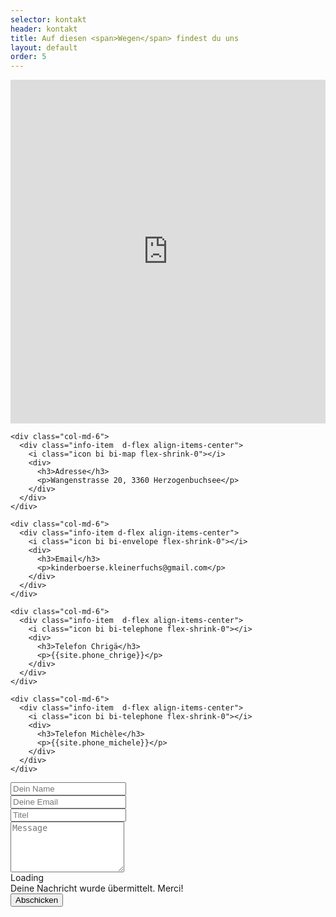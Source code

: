 ```yaml
---
selector: kontakt
header: kontakt
title: Auf diesen <span>Wegen</span> findest du uns
layout: default
order: 5
---
```


<div class="mb-3">
<iframe style="border:0; width: 100%; height: 550px;" 
        src="https://www.google.com/maps/embed?pb=!1m18!1m12!1m3!1d2711.400260367478!2d7.7052483!3d47.18917779999999!2m3!1f0!2f0!3f0!3m2!1i1024!2i768!4f13.1!3m3!1m2!1s0x478e2b6d5927f0af%3A0x98c84f9de5ea1b9c!2sKinderb%C3%B6rse%20Kleiner%20Fuchs!5e0!3m2!1sen!2sch!4v1660504657171!5m2!1sen!2sch" allowfullscreen="" loading="lazy" referrerpolicy="no-referrer-when-downgrade"></iframe>
</div>

  <div class="row gy-4">

    <div class="col-md-6">
      <div class="info-item  d-flex align-items-center">
        <i class="icon bi bi-map flex-shrink-0"></i>
        <div>
          <h3>Adresse</h3>
          <p>Wangenstrasse 20, 3360 Herzogenbuchsee</p>
        </div>
      </div>
    </div>

    <div class="col-md-6">
      <div class="info-item d-flex align-items-center">
        <i class="icon bi bi-envelope flex-shrink-0"></i>
        <div>
          <h3>Email</h3>
          <p>kinderboerse.kleinerfuchs@gmail.com</p>
        </div>
      </div>
    </div>

    <div class="col-md-6">
      <div class="info-item  d-flex align-items-center">
        <i class="icon bi bi-telephone flex-shrink-0"></i>
        <div>
          <h3>Telefon Chrigä</h3>
          <p>{{site.phone_chrige}}</p>
        </div>
      </div>
    </div>

    <div class="col-md-6">
      <div class="info-item  d-flex align-items-center">
        <i class="icon bi bi-telephone flex-shrink-0"></i>
        <div>
          <h3>Telefon Michèle</h3>
          <p>{{site.phone_michele}}</p>
        </div>
      </div>
    </div>

  </div>

<script src="https://www.google.com/recaptcha/api.js" async defer></script>

<form action="https://formkeep.com/f/ea741f9c0375"
   accept-charset="UTF-8" enctype="multipart/form-data" method="POST" class="php-email-form p-3 p-md-4">
    <div class="row">
      <div class="col-xl-6 form-group">
        <input type="text" name="name" class="form-control" id="name" placeholder="Dein Name" required>
      </div>
      <div class="col-xl-6 form-group">
        <input type="email" class="form-control" name="email" id="email" placeholder="Deine Email" required>
      </div>
    </div>
    <div class="form-group">
      <input type="text" class="form-control" name="subject" id="subject" placeholder="Titel" required>
    </div>
    <div class="form-group">
      <textarea class="form-control" name="message" rows="5" placeholder="Message" required></textarea>
    </div>
    <div class="my-3">
      <div class="loading">Loading</div>
      <div class="error-message"></div>
      <div class="sent-message">Deine Nachricht wurde übermittelt. Merci!</div>
    </div>
    <div class="g-recaptcha" data-sitekey="6Ld1lkwiAAAAAHNTiSoDf3qYDAtShMv9PoRE8F6H"></div>
    <div class="text-center"><button type="submit">Abschicken</button></div>
    <input type="hidden" name="utf8" value="✓">
  </form>
